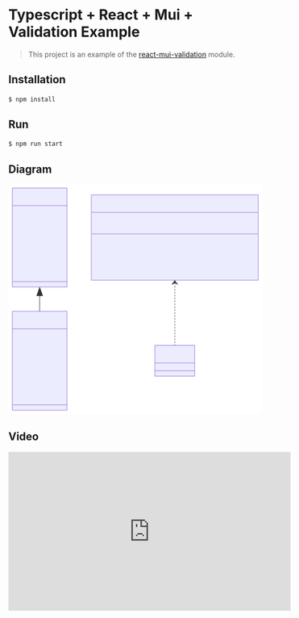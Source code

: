 # Typescript + React + Mui + Validation Example

> This project is an example of the [react-mui-validation](https://www.npmjs.com/package/react-mui-validation) module.

## Installation

```sh
$ npm install 
```

## Run 

```sh
$ npm run start
```

## Diagram

![](./react-mui-diagram.svg)


## Video

<iframe width="560" height="315" src="https://www.youtube.com/embed/1YmzUS1n5k8" title="Description react-mui-validation" frameborder="0" allow="accelerometer; autoplay; clipboard-write; encrypted-media; gyroscope; picture-in-picture" allowfullscreen></iframe>
